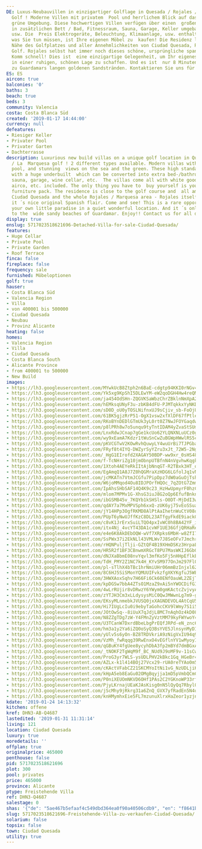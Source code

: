 ```yaml
---
DE: Luxus-Neubauvillen in einzigartiger Golflage in Quesada / Rojales / La Marquesa
  Golf ! Moderne Villen mit privatem  Pool und herrlichem Blick auf das Meer und die
  grüne Umgebung. Diese hochwertigen Villen verfügen über einen  großen Keller, der
  in zusätzlichen Bett / Bad, Fitnessraum, Sauna, Garage, Keller umgebaut werden könnte,
  usw. Die  Preis Elektrogeräte, Beleuchtung, Klimaanlage, usw. enthalten. Alles,
  was Sie tun müssen, ist Ihre eigenen Möbel zu  kaufen! Die Residenz liegt in der
  Nähe des Golfplatzes und aller Annehmlichkeiten von Ciudad Quesada, Rojales,  Marquesa
  Golf. Rojales selbst hat immer noch dieses schöne, ursprüngliche spanische Flair.
  Komm schnell! Dies ist  eine einzigartige Gelegenheit, um Ihr eigenes kleines Paradies
  in einer ruhigen, schönen Lage zu schaffen. Und es ist  nur 8 Minuten mit dem Auto
  zu Guardamars langen goldenen Sandstränden. Kontaktieren Sie uns für alle Details.
ES: ES
aircon: true
balconies: '0'
baths: 3
beach: true
beds: 3
community: Valencia
costa: Costa Blanca Süd
created: '2019-01-17 14:44:00'
currency: null
defeatures:
- Riesiger Keller
- Privater Pool
- Privater Garten
- Dachterrasse
description: Luxurious new build villas on a unique golf location in Quesada / Rojales
  / La  Marquesa golf ! 2 different types available. Modern villas with a private
  pool, and stunning  views on the sea and the green. These high standard villas come
  with a huge underbuilt  which can be converted into extra bed-/bathrooms, fitness,
  sauna, garage, wine cellar, etc.  The villas come all with white goods, lights,
  airco, etc. included. The only thing you have to  buy yourself is your personal
  furniture pack. The residence is close to the golf course and  all amenities of
  Ciudad Quesada and the whole Rojales / Marquesa area - Rojales itself  still has
  it ́ s nice original Spanish flair. Come and see! This is a rare opportunity to  create
  your own little paradise in a quiet wonderful location. And it ́ s only 8 minutes
  to the  wide sandy beaches of Guardamar. Enjoy!! Contact us for all details.
display: true
enslug: 5717023518621696-Detached-Villa-for-sale-Ciudad-Quesada/
features:
- Huge Cellar
- Private Pool
- Private Garden
- Roof Terrace
finca: false
fireplace: false
frequency: sale
furnished: Möbeloptionen
golf: true
hauser:
- Costa Blanca Süd
- Valencia Region
- Villa
- von 400001 bis 500000
- Ciudad Quesada
- Neubau
- Provinz Alicante
heating: false
homes:
- Valencia Region
- Villa
- Ciudad Quesada
- Costa Blanca South
- Alicante Province
- from 400001 to 500000
- New Build
images:
- https://lh3.googleusercontent.com/MYwkUcB8Ztph2n6BaE-cdgtp94KKI0rNGv4lYx6uBTkyH10P8qFxgRunXemPZwqvHXEPmiaU1yOzof1YY5Z_=w640-rj-e30-l100
- https://lh3.googleusercontent.com/Yk5xg9KpShI5DLEwYM-eW2qoDGH4Hw4reQMigbDOhjEi74w-TSwfuY3FxfgpVZAN0zHgFF91UcfF2kAfe6zA=w640-rj-e30-l100
- https://lh3.googleusercontent.com/ja454OdSHn-ZQGVKSaWbzChrZBklnNmXpA2OXvdf4R1jsuAuE5EFU_GIq_gVE0lrwrOV6P4GpGqPPHyWliaq=w640-rj-e30-l100
- https://lh3.googleusercontent.com/hEMksqUNyF3u-zbKB4dFU-PJMTqkkxYyNKD6kMVcvKuOC1sw1Qjl3W_DZZ4rwozsrzGdM7hmd7hOMYLCdZRX=w640-rj-e30-l100
- https://lh3.googleusercontent.com/sD0D_oU0yTOSLNifnxUJ9sCjiv_sb-FoOjUwKShLFjB834-CvdbEwV2CWKWMC5fe-OZiF3Sy6y0H6jMTK2YB=w640-rj-e30-l100
- https://lh3.googleusercontent.com/61BK5gjzRrP51-OgX1vsw2xfXlDF67fPtlerzSx2yXM3V-_TxDIzg3m4qzt4akz3MoEkCSs2xC30dIbDqwzVKw=w640-rj-e30-l100
- https://lh3.googleusercontent.com/RKoBYnDEDlGTmUk3yL0rt0Z7NwJFOYGaqdwqPKoYpiLcL6ZGbINzmYiOy1_MDWsvy07bPCZIwlidtK5BI3hY=w640-rj-e30-l100
- https://lh3.googleusercontent.com/p8lPRh8w7o5unqu9tyTntIDAM4yZvaStSUmfNzbAIsFBuTWCdZfuLaUNooygsmaYJ9N-byR_FG9Q6lAdEShH=w640-rj-e30-l100
- https://lh3.googleusercontent.com/LnxRdwJCnap7gGe1kcUo62YLQNXNLuUCz0gz3T8Y4T3w3bIJujUzvOAVIJ6ECod0GEN_9lP573Hy2_1pEVNY=w640-rj-e30-l100
- https://lh3.googleusercontent.com/wy9xEamA7Kdzr1tWuSnCwZuBGWpHWwlRS5cCjNkjyd9L-YDbT_K_-x4EGExEMmPUvuJDTBoxb-pjuYqnbFh8=w640-rj-e30-l100
- https://lh3.googleusercontent.com/pKVCGTwV2KOwRvhQuwyLY4wuUrBi7TJPGbaR7sEoheW56s1qOt8PPNqVzo9xg1HRT91sGJsIUZStzmZrko_z=w640-rj-e30-l100
- https://lh3.googleusercontent.com/FRyf8t4IYQ-DWZyrSyYZru3xJt_72W5-2NgM_-SmJOpjo_nq86V27NpSeF8Bm5CAqXR2mIr_1j_Mrm3_SZyP=w640-rj-e30-l100
- https://lh3.googleusercontent.com/_HgG1EIrofd2XAGAY50BDP-ww9xr_0sHS48ByvjR_KQcS5bSoYMz26-yHmzqLORYDjiyVBDs0Cj0-RBSwH5Z_Q=w640-rj-e30-l100
- https://lh3.googleusercontent.com/f-TcNHriZg10jmObnpUTBfnN4nVgvhwKqgkobmNhmtMQbtjoxQnkuTfunv0Ys0Beh391qQiVNBc5EPHBwHay=w640-rj-e30-l100
- https://lh3.googleusercontent.com/1Xtoh4AEYeRkIItAjbNnqGT-R2TBxk3HT_ohX2LCB03bde60RWCEm11GvG-hy-DafCXkIP3Hg3YEv3igpdQ=w640-rj-e30-l100
- https://lh3.googleusercontent.com/EgAmqQ1A8J7Z0hQGMraXzHDG6LGfolJq1vNpAVMbAemYdxOYuK03bJqG4iZWIC--_kS70wOCOlxGdYeAUt0=w640-rj-e30-l100
- https://lh3.googleusercontent.com/jcMKATn7VtmJCGfu7PipDpz7dW0aGuOjTshuAYmoCDJueYodxBKB99wZQrG6ZKSOLPhdfQoFK92puyRavotJ=w640-rj-e30-l100
- https://lh3.googleusercontent.com/W6joMMqod4Ou8IDJPOrfHQOc_7qZOtG7ZmmtcalPS_gsSFMlnP2qkr4cIEA3EaOqBFGziVjYXBp01qF1LFU=w640-rj-e30-l100
- https://lh3.googleusercontent.com/IpAhsSHbSAF14Q4K9c23_HzHwUpmyrF0hzCL3jvV7xdh7tljB35N8vb-uFSToHQhFqQQaUH8Yt1voKxihaQ=w640-rj-e30-l100
- https://lh3.googleusercontent.com/mlom7MPMv1G-XhsG3iuJ8G2oQp6EfufBnknWV3YTmTQC2_VbE8r8EX69L7pgvUAXUy_M8oTzpu2xzFhKo6hj_A=w640-rj-e30-l100
- https://lh3.googleusercontent.com/ibGSMB45v_7KQYb1kSHSls-O0DT-MjDdI3w0i6EMfK15FiyC3igQVxuVrNMW3Yg5J8FVHUiY-gCImJy7Y3tc=w640-rj-e30-l100
- https://lh3.googleusercontent.com/qdAY7a7MxMPVSph6xxQ-zUK6yj75vEoSSuaLde15KDP6uUpyMLyh3Ny24AoNeMwgVmR3OauO06GJhSxC7dAR=w640-rj-e30-l100
- https://lh3.googleusercontent.com/jY14HPp3OgfRKMD8AlPtAaIhetnWuCtV08qm6hULyBcU2bAi7Jts7j5N1LswK7sy-Y2N9JShJOgGug1v0OHVlA=w640-rj-e30-l100
- https://lh3.googleusercontent.com/PUpT6yNwUJffKzC8DL23ATfgyFkdE9iackG-lgqmwaiOy1xNrpFq5g9BazgkHZuUYrah9vSrh9agZEBg_V8=w640-rj-e30-l100
- https://lh3.googleusercontent.com/c8vK1JrErxSuiLTQO4pxIvWC0h8BA42YF_ioNeE55urJQ13_OPI7ndJ91MjuO-_AeiyPp8UiLLC2N6NS3So=w640-rj-e30-l100
- https://lh3.googleusercontent.com/itx4Nj_4vcYT43DA1cvWF1UE36GfjQRHaReHa14IwpPgxHVAmeB-XI09InItAGwDWSlHkWKrv_i6xcU_WzQ=w640-rj-e30-l100
- https://lh3.googleusercontent.com/e4e6K8AkDEbOQW-wVf7XRpks6MbH-w8ZfI7Rad_-y1LW5gJ8FxILALvy5xYW5K-OP6hA0MlLN8ZuVTCIAIa0=w640-rj-e30-l100
- https://lh3.googleusercontent.com/SsPWx37i2EkNLl43VMLWv7J8SeOFv7JmchryVbgJii_OVUZXesszv8QzPfUswKy86cufIyT3TxloNSB0Np22=w640-rj-e30-l100
- https://lh3.googleusercontent.com/rHQNPuljTlji-GZtQF4B19XHmDSKz3HrpaLHQaTCxvhlqM62rfja25njs_QN6hn_PIQoqmYaI6_tc9cHazq2=w640-rj-e30-l100
- https://lh3.googleusercontent.com/HR5R2f1BF3CBnwmXRGcT8PU7MasWKIJ6Gb0M6HhaWTVKW_Gafc0Xzp_kmd1QJC__a6cegtmgQT_LHJMZ4IRF=w640-rj-e30-l100
- https://lh3.googleusercontent.com/dNJXaBbmE08nvYqvl3mfKo5Fj5nHHpEflkEXQPCnnCouvfHgTqcAaTibssnTtU2P0Nyf8TFL1FU0Jc8NxGkt=w640-rj-e30-l100
- https://lh3.googleusercontent.com/TdH_PMY2Z1NC7k4H_KYvSM977OnJm297FlQlCfq9dLW3xHAC5QWwK8NEtMyTDUlapuNuCqhfUWBdCVyOTxJ4=w640-rj-e30-l100
- https://lh3.googleusercontent.com/pl-sTlhX4bTBc1hrNmiUHr06mmBzInjxl62CtdbUH-mFIAJBXMJRz4oi-fBNkbT9Z1MCRtda4rrw7mAE4ts=w640-rj-e30-l100
- https://lh3.googleusercontent.com/8C6HJ5SiSMonYQMUUIFvkzfgXKYKgfuJ5WEXlEPVZYS4h4I2LVMmO5kTg_0F4Riy2MYZt-_pm2ZaR5iSAZRV=w640-rj-e30-l100
- https://lh3.googleusercontent.com/3HWXAoxSqhv7H66Fi6Ck60ENfOauWL2ZEjT2Q0jym_aNHulDaWW_PVxU7Pf9-7Woau0Rue5aAUeFzZQc_oU=w640-rj-e30-l100
- https://lh3.googleusercontent.com/kpDGSw7bbA4ZTsO1MzaZ9xAi5nYWOCDifGISf_E6jDXQvTafwKtocYle3cBX0I12ttU_rBXKEtv1n4O0Rpq8=w640-rj-e30-l100
- https://lh3.googleusercontent.com/4wLrRUjir8vDRwzY6YWym0gmKActcZvjvyABP_gSm5cksV2vcoRns0TdYXIHFhuPMDcH5C_KJL4yNBp_ftX4=w640-rj-e30-l100
- https://lh3.googleusercontent.com/zYTJH3Cm3xLLdysysMiC0QwJMWwnLg7m9-g7V2G7dCWV4FzrOWAeHFAKrFxTB0ivZT3nWiJAM8BTcjbeKnYP=w640-rj-e30-l100
- https://lh3.googleusercontent.com/EKsyMLnmebkJVUSQ0jxXAGNDEVOL4AtCqU5e0YVa0qkrDfKSSltYVqgR8BKkOX_azTNaKMbeZedXtjMpI-aM=w640-rj-e30-l100
- https://lh3.googleusercontent.com/Hi7IUgLcIu0i9ebyTaGohcCKV9lWmy7S1i5xwObreHNRv3WDFnT49DiRuSDa4fhjncqJ68e3yvYIrz0G198f=w640-rj-e30-l100
- https://lh3.googleusercontent.com/JOtOwSq--8iUuX7qJdjL8MC7nAqhOz4kD08W-F1cxS8NX8iN5UbFfQ0g_by1x4fIGkTlJOTlP6PQzb0-N44O4A=w640-rj-e30-l100
- https://lh3.googleusercontent.com/N8ZZgTDg7zW-Y4FMnZyVztMM79kyFWYwoY4BBpC8IjpdECzAkOe1yZazXKf9d72ySkr0NYz5NQKr_6q6YRQ=w640-rj-e30-l100
- https://lh3.googleusercontent.com/U3TCanW7DxrdBbeLbgPrEQfJRPd-eN_znc6qHsfw1UZDKEKNKpU2cFWbm2QG88UyYQLJ4XdThPhG6sC_GHl0=w640-rj-e30-l100
- https://lh3.googleusercontent.com/hm3a1y2Ya6iZQ0oSyQ3BsYVE5JlnsynMyDIP9k7S9RJRRO072YU0AP27WXvXySeangs8pbV-fr4hQ0tEwPJKAQ=w640-rj-e30-l100
- https://lh3.googleusercontent.com/yUlv5s6yOn-BZ8TRDVkriA9zNigVxIU94q9TWAq_UYCttc4vr5HTRLlSPidO-w8F6omnv7ZWuyanF1i0EwK8=w640-rj-e30-l100
- https://lh3.googleusercontent.com/VzMh_fwRqqg39RwEnxO4vEGflnYV1wMyoyI7VE6SjGHcG3erfmY100ZzhvMK7pe3nDoQ45znhVwrUocH3pfh=w640-rj-e30-l100
- https://lh3.googleusercontent.com/qGBuKY4fgUee8ycyhDbA3fp2mBYd7dmBGxAv2zZuIbyYc_nQqfO7bj3zng1EvHJjTmwkqv0NrJo-7EJU7uMC=w640-rj-e30-l100
- https://lh3.googleusercontent.com/_tNOKF2TgWqM9f_BC_NUd9J9oMF9v-11sCwzWMHFV8BUy2JcHED78QA6SJgfpMbNFMT1mArxy3hOIF8_QKBg=w640-rj-e30-l100
- https://lh3.googleusercontent.com/ProG3yr7WLS-ysUDLPHV2kBkc1Gq_HGeBr44agubz2w1D_miBWNrGckMRQ0LBJASVG3t-9nQaBiZgcBX8ZuI=w640-rj-e30-l100
- https://lh3.googleusercontent.com/AZLx-k1l414BOj27Vcx29-rUA0reTYAo0m5d6tCRiURKMjYpAjKUagvFVBMTQ9OZnbblpuXp2Iri4ztivmw=w640-rj-e30-l100
- https://lh3.googleusercontent.com/cKActVFabCZ21SKCMYoItNi1vG_NzUDLjiKP5-bMPmJPfUMuN_FsIGjJFiIotSwbYc0A_1CwQ-Y0A2BrJxt8=w640-rj-e30-l100
- https://lh3.googleusercontent.com/kHpA5eb8EaGu02OMgBqyjja1mD5pVmbQCmCTFK39_SFActzyox4z0WcEtuDSsAShalel6kZ7fnKrSVPbQ4BElg=w640-rj-e30-l100
- https://lh3.googleusercontent.com/P0niXEUOmNKVD6OHf1PAs2C2YGKnoWP33rfI29YK5B9itG4CzSSOXb0eab5EM9BKZ2pSDIdAlDRBGmdC06Hsvw=w640-rj-e30-l100
- https://lh3.googleusercontent.com/PjyLKrnajUEaKJAsKisg0nN5lQyQq7Rbyl0UPm4ss5wtAoyZukzQ7KgCWOWYtwJtXr2WIedUc68vK3h9ZDDx=w640-rj-e30-l100
- https://lh3.googleusercontent.com/jScMhy9jRkrg31a6ZnQ_GVX7yfRadEn5N4u8E_9NfOJEuDTWcrMCGesDYRBWu26m4bHBGZRn9kGmGERHKM3ZWg=w640-rj-e30-l100
- https://lh3.googleusercontent.com/knHMymhxEie5FL7mzunuXlrxHaZeor1yzjnvmDtmZDDzloTcwmqGYgnH50eBAIu-O4dcQ-htj3UhEm8Ti_A=w640-rj-e30-l100
kdate: '2019-01-24 14:13:32'
kitchen: offene
kref: DHN3-AB-Q4687
lastedited: '2019-01-31 11:31:14'
living: 121
location: Ciudad Quesada
luxury: true
moredetails: ''
offplan: true
originalprice: 465000
penthouse: false
pid: 5717023518621696
plot: 300
pool: privates
price: 465000
province: Alicante
ptype: Freistehende Villa
ref: DHN3-Q4687
salestage: 0
shas: '{"de": "5ae467b5efaaf4c549dbd364ea0f90a40506cdb9", "en": "f8641b149f5deb9e3813af13fa684f19d544de66"}'
slug: 5717023518621696-Freistehende-Villa-zu-verkaufen-Ciudad-Quesada/
solarium: false
topsix: false
town: Ciudad Quesada
utility: true
---
```

